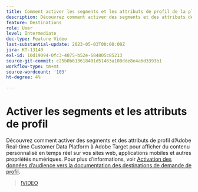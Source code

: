 ```yaml
---
title: Comment activer les segments et les attributs de profil de la plateforme de données clients en temps réel d’Adobe vers Adobe Target ?
description: Découvrez comment activer des segments et des attributs de profil d’Adobe Real-time Customer Data Platform à Adobe Target pour afficher du contenu personnalisé en temps réel sur vos sites web, applications mobiles et autres propriétés numériques.
feature: Destinations
role: User
level: Intermediate
doc-type: Feature Video
last-substantial-update: 2023-05-03T00:00:00Z
jira: KT-13140
exl-id: 10d19094-0fc3-4075-b52e-684805c85213
source-git-commit: c25b0b613618401d51463a108dde8e4a6d3393b1
workflow-type: tm+mt
source-wordcount: '103'
ht-degree: 4%

---
```


# Activer les segments et les attributs de profil

Découvrez comment activer des segments et des attributs de profil d’Adobe Real-time Customer Data Platform à Adobe Target pour afficher du contenu personnalisé en temps réel sur vos sites web, applications mobiles et autres propriétés numériques. Pour plus d’informations, voir [Activation des données d’audience vers la documentation des destinations de demande de profil](https://experienceleague.adobe.com/docs/experience-platform/destinations/ui/activate/activate-profile-request-destinations.html).


>[!VIDEO](https://video.tv.adobe.com/v/3419036/?learn=on)
